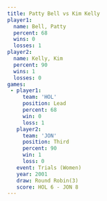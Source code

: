 ```yaml
---
title: Patty Bell vs Kim Kelly
player1:           
  name: Bell, Patty
  percent: 68      
  wins: 0          
  losses: 1        
player2:           
  name: Kelly, Kim 
  percent: 90      
  wins: 1          
  losses: 0        
games:
 - player1:        
     team: 'HOL'   
     position: Lead
     percent: 68   
     win: 0        
     loss: 1       
   player2:         
     team: 'JON'    
     position: Third
     percent: 90    
     win: 1         
     loss: 0        
   event: Trials (Women)
   year: 2001           
   draw: Round Robin(3) 
   score: HOL 6 - JON 8 
---
```

